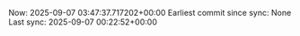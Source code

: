 Now: 2025-09-07 03:47:37.717202+00:00 Earliest commit since sync: None Last sync: 2025-09-07 00:22:52+00:00
